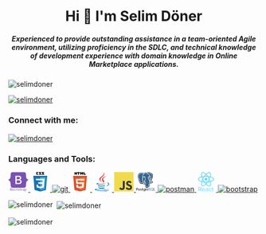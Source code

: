 <!-- Information using h1 tag -->
<h1 align="center">Hi 👋 I'm Selim Döner</h1>
<h5 align="center">Experienced to provide outstanding assistance in a team-oriented Agile environment, utilizing proficiency in the SDLC, and technical knowledge of development experience with domain knowledge in Online Marketplace applications.</h5>

<!-- profile view count. replace username with yours-->
<p align="left"> 
	<img src="https://komarev.com/ghpvc/?username=selimdoner&label=Profile%20views&color=0e75b6&style=flat" alt="selimdoner" /> 
</p>

<!-- trophies. replace username with yours-->
<p align="left"> 
	<a href="https://github.com/selimdoner">
		<img src="https://github-profile-trophy.vercel.app/?username=selimdoner" alt="selimdoner" />
	</a> 
</p>

<!--  Contact me links. replace href with your linkedin link. -->
<h3 align="left">Connect with me:</h3>
<p align="left">
<a href="https://www.linkedin.com/in/selim-doner-softwaredeveloper/" target="blank">
	<img align="center" src="https://raw.githubusercontent.com/rahuldkjain/github-profile-readme-generator/master/src/images/icons/Social/linked-in-alt.svg" alt="selimdoner" height="30" width="40" />
</a>
</p>

<!-- Tools -->
<h3 align="left">Languages and Tools:</h3>
<p align="left"> 
	<a href="https://getbootstrap.com" target="_blank" rel="noreferrer"> 
		<img src="https://raw.githubusercontent.com/devicons/devicon/master/icons/bootstrap/bootstrap-plain-wordmark.svg" alt="bootstrap" width="40" height="40"/> 
	</a> 
	<a href="https://www.w3schools.com/css/" target="_blank" rel="noreferrer"> 
		<img src="https://raw.githubusercontent.com/devicons/devicon/master/icons/css3/css3-original-wordmark.svg" alt="css3" width="40" height="40"/> 
	</a> 
	<a href="https://git-scm.com/" target="_blank" rel="noreferrer"> 
		<img src="https://www.vectorlogo.zone/logos/git-scm/git-scm-icon.svg" alt="git" width="40" height="40"/> </a> 
		<a href="https://www.w3.org/html/" target="_blank" rel="noreferrer"> 
			<img src="https://raw.githubusercontent.com/devicons/devicon/master/icons/html5/html5-original-wordmark.svg" alt="html5" width="40" height="40"/> 
		</a> 
		<a href="https://www.java.com" target="_blank" rel="noreferrer"> 
			<img src="https://raw.githubusercontent.com/devicons/devicon/master/icons/java/java-original.svg" alt="java" width="40" height="40"/> 
		</a> 
		<a href="https://developer.mozilla.org/en-US/docs/Web/JavaScript" target="_blank" rel="noreferrer"> 
			<img src="https://raw.githubusercontent.com/devicons/devicon/master/icons/javascript/javascript-original.svg" alt="javascript" width="40" height="40"/> 
		</a>
		<a href="https://www.postgresql.org" target="_blank" rel="noreferrer"> 
			<img src="https://raw.githubusercontent.com/devicons/devicon/master/icons/postgresql/postgresql-original-wordmark.svg" alt="postgresql" width="40" height="40"/> 
		</a> 
		<a href="https://postman.com" target="_blank" rel="noreferrer"> 
			<img src="https://www.vectorlogo.zone/logos/getpostman/getpostman-icon.svg" alt="postman" width="40" height="40"/> 
		</a> 
		<a href="https://reactjs.org/" target="_blank" rel="noreferrer"> 
			<img src="https://raw.githubusercontent.com/devicons/devicon/master/icons/react/react-original-wordmark.svg" alt="react" width="40" height="40"/> 
		</a> 
    <a href="https://spring.io/projects/spring-boot" target="_blank" rel="noreferrer"> 
	    <img src="https://encrypted-tbn0.gstatic.com/images?q=tbn:ANd9GcR02qywRz5OPQRHjMbsBixkAPP2q_jf2TCp2A&usqp=CAU" alt="bootstrap" width="40" height="40"/> 
	</a>

</p>

<!-- top languages that is used -->
<p>
	<img align="left" src="https://github-readme-stats.vercel.app/api/top-langs?username=selimdoner&show_icons=true&locale=en&layout=compact" alt="selimdoner" />
</p>

<!--  github stats  -->
<p>&nbsp;
	<img align="center" src="https://github-readme-stats.vercel.app/api?username=selimdoner&show_icons=true&locale=en" alt="selimdoner" />
</p>

<!-- streak stats  -->
<p>
	<img align="center" src="https://github-readme-streak-stats.herokuapp.com/?user=selimdoner&" alt="selimdoner" />
</p>













